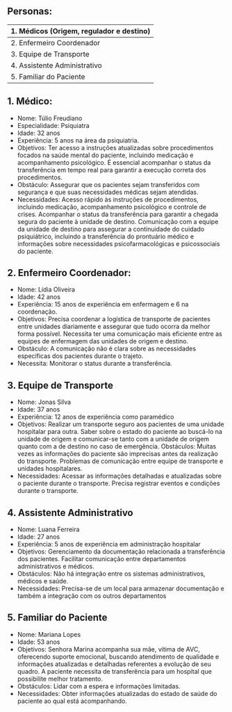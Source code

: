 ## Personas:

|1. Médicos (Origem, regulador e destino)|
|:------------- |
|2. Enfermeiro Coordenador|
|3. Equipe de Transporte|
|4. Assistente Administrativo|
|5. Familiar do Paciente|

## 1. Médico: 
* Nome: Túlio Freudiano
* Especialidade: Psiquiatra
* Idade: 32 anos
* Experiência: 5 anos na área da psiquiatria.
* Objetivos: Ter acesso a instruções atualizadas sobre procedimentos focados na saúde mental do paciente, incluindo medicação e acompanhamento psicológico. É essencial acompanhar o status da transferência em tempo real para garantir a execução correta dos procedimentos. 
* Obstáculo: Assegurar que os pacientes sejam transferidos com segurança e que suas  necessidades médicas sejam atendidas.
* Necessidades: Acesso rápido às instruções de procedimentos, incluindo medicação, acompanhamento psicológico e controle de crises. Acompanhar o status da transferência para garantir a chegada segura do paciente à unidade de destino. Comunicação com a equipe da unidade de destino para assegurar a continuidade do cuidado psiquiátrico, incluindo a transferência do prontuário médico e informações sobre necessidades psicofarmacológicas e psicossociais do paciente.

## 2. Enfermeiro Coordenador:
* Nome: Lídia Oliveira
* Idade: 42 anos
* Experiência: 15 anos de experiência em enfermagem e 6 na coordenação.
* Objetivos: Precisa coordenar a logística de transporte de pacientes entre unidades diariamente e assegurar que tudo ocorra da melhor forma possível. Necessita ter uma comunicação mais eficiente entre as equipes de enfermagem das unidades de origem e destino.
* Obstáculo: A comunicação não é clara sobre as necessidades específicas dos pacientes durante o trajeto.
* Necessita: Monitorar o status durante a transferência. 

## 3. Equipe de Transporte
* Nome: Jonas Silva
* Idade: 37 anos
* Experiência: 12 anos de experiência como paramédico
* Objetivos: Realizar um transporte seguro aos pacientes de uma unidade hospitalar para outra. Saber sobre o estado do paciente ao buscá-lo na unidade de origem e comunicar-se tanto com a unidade de origem quanto com a de destino no caso de emergência.
Obstáculos: Muitas vezes as informações do paciente são imprecisas antes da realização do transporte. Problemas de comunicação entre equipe de transporte e unidades hospitalares. 
* Necessidades: Acessar as informações detalhadas e atualizadas sobre o paciente durante o transporte. Precisa registrar eventos e condições durante o transporte.

## 4. Assistente Administrativo
* Nome: Luana Ferreira
* Idade: 27 anos
* Experiência: 5 anos de experiência em administração hospitalar
* Objetivos: Gerenciamento da documentação relacionada a transferência dos pacientes. Facilitar comunicação entre departamentos administrativos e médicos.
* Obstáculos: Não há integração entre os sistemas administrativos, médicos e saúde. 
* Necessidades: Precisa-se de um local para armazenar documentação e também a integração com os outros departamentos 

## 5. Familiar do Paciente
* Nome: Mariana Lopes
* Idade: 53 anos
* Objetivos: Senhora Marina acompanha sua mãe, vítima de AVC, oferecendo suporte emocional, buscando atendimento de qualidade e informações atualizadas e detalhadas referentes a evolução de seu quadro. A paciente necessita de transferência para um hospital que possibilite melhor tratamento.
* Obstáculos:  Lidar com a espera e informações limitadas.
* Necessidades: Obter informações atualizadas do estado de saúde do paciente ao qual está acompanhando. 

#
